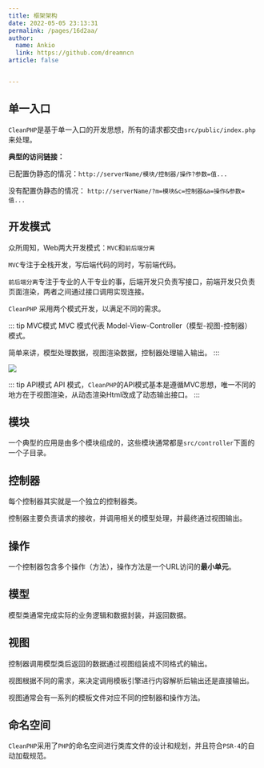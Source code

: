```yaml
---
title: 框架架构
date: 2022-05-05 23:13:31
permalink: /pages/16d2aa/
author: 
  name: Ankio
  link: https://github.com/dreamncn
article: false


---
```



## 单一入口

`CleanPHP`是基于单一入口的开发思想，所有的请求都交由`src/public/index.php`来处理。

**典型的访问链接：**

已配置伪静态的情况：`http://serverName/模块/控制器/操作?参数=值...`

没有配置伪静态的情况： `http://serverName/?m=模块&c=控制器&a=操作&参数=值...`

## 开发模式

众所周知，Web两大开发模式：`MVC`和`前后端分离`

`MVC`专注于全栈开发，写后端代码的同时，写前端代码。

`前后端分离`专注于专业的人干专业的事，后端开发只负责写接口，前端开发只负责页面渲染，两者之间通过接口调用实现连接。

`CleanPHP` 采用两个模式开发，以满足不同的需求。

::: tip MVC模式
MVC 模式代表 Model-View-Controller（模型-视图-控制器） 模式。

简单来讲，模型处理数据，视图渲染数据，控制器处理输入输出。
:::

![](https://cdn.jsdelivr.net/gh/dreamncn/picBed@master/uPic/2022_05_05_23_50_46_1651765846_1651765846077_qfu0RU.jpg)

::: tip API模式
API 模式，`CleanPHP`的API模式基本是遵循MVC思想，唯一不同的地方在于视图渲染，从动态渲染Html改成了动态输出接口。
:::


## 模块

一个典型的应用是由多个模块组成的，这些模块通常都是`src/controller`下面的一个子目录。

## 控制器

每个控制器其实就是一个独立的控制器类。

控制器主要负责请求的接收，并调用相关的模型处理，并最终通过视图输出。

## 操作

一个控制器包含多个操作（方法），操作方法是一个URL访问的**最小单元**。


## 模型

模型类通常完成实际的业务逻辑和数据封装，并返回数据。


## 视图

控制器调用模型类后返回的数据通过视图组装成不同格式的输出。

视图根据不同的需求，来决定调用模板引擎进行内容解析后输出还是直接输出。

视图通常会有一系列的模板文件对应不同的控制器和操作方法。

## 命名空间
`CleanPHP`采用了`PHP`的命名空间进行类库文件的设计和规划，并且符合`PSR-4`的自动加载规范。

